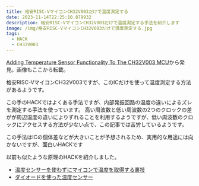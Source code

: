 ```yaml
---
title: 格安RISC-VマイコンCH32V003だけで温度測定する
date: 2023-11-14T22:25:10.879932
description: 格安RISC-VマイコンCH32V003だけで温度測定する手法を紹介します
image: /img/格安RISC-VマイコンCH32V003だけで温度測定する.jpg
tags:
  - HACK
  - CH32V003
---
```

[Adding Temperature Sensor Functionality To The CH32V003 MCU](https://hackaday.com/2023/11/05/adding-temperature-sensor-functionality-to-the-ch32v003-mcu/)から発見。画像もここから転載。

格安RISC-VマイコンCH32V003ですが、このICだけを使って温度測定する方法があるようです。

この手のHACKではよくある手法ですが、内部発振回路の温度の違いによるズレを測定する手法を使っています。
高い周波数と低い周波数の2つのクロックの差がが周辺温度の違いによりずれることを利用するようですが、低い周波数のクロックにアクセスする方法が少ない点で、この記事では苦労しているようです。

この手法はICの個体差などが大きいことが予想されるため、実用的な用途には向かないですが、面白いHACKです

以前も似たような原理のHACKを紹介しました。

- [温度センサーを使わずにマイコンで温度を取得する裏技](../../post/温度センサーを使わずにマイコンで温度を取得する裏技)
- [ダイオードを使った温度センサー](../../post/ダイオードを使った温度センサー)



